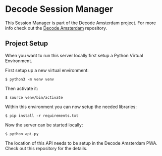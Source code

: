 # Decode Session Manager

This Session Manager is part of the Decode Amsterdam project. For more info check out the [Decode Amsterdam]() repository.

## Project Setup

When you want to run this server locally first setup a Python Virtual Environment.

First setup up a new virtual environment:
```
$ python3 -m venv venv
```

Then activate it:
```
$ source venv/bin/activate
```

Within this environment you can now setup the needed libraries:
```
$ pip install -r requirements.txt
```

Now the server can be started locally:
```
$ python api.py
```

The location of this API needs to be setup in the Decode Amsterdam PWA. Check out this repository for the details.